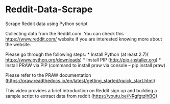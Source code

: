 # Reddit-Data-Scrape
Scrape Reddit data using Python script

Collecting data from the Reddit.com. You can check this https://www.reddit.com/ website if you are interested knowing more about the website.

Please go through the following steps:
           * Install Python (at least 2.7)( https://www.python.org/downloads)
           * Install PIP  (http://pip-installer.org)
           * Install PRAW via PIP (command to install praw via console – pip install praw)

Please refer to the PRAW documentation (https://praw.readthedocs.io/en/latest/getting_started/quick_start.html)

This video provides a brief introduction on Reddit sign up and building a sample script to extract data from reddit (https://youtu.be/NRgfgtzIhBQ)
